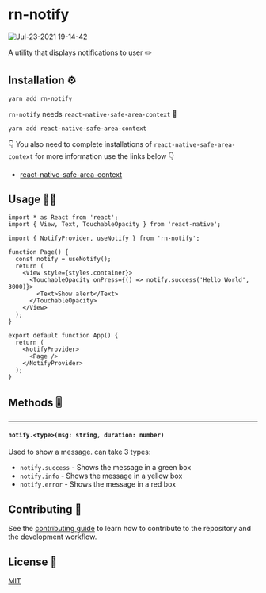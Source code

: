 # rn-notify

![Jul-23-2021 19-14-42](https://user-images.githubusercontent.com/22038798/126811336-a5426fc3-0873-403f-a575-ec02af0b89fc.gif)

A utility that displays notifications to user ✏️

## Installation ⚙️

```sh
yarn add rn-notify
```

`rn-notify` needs `react-native-safe-area-context` 💎

```sh
yarn add react-native-safe-area-context
```

👇 You also need to complete installations of `react-native-safe-area-context` for more information use the links below 👇

- [react-native-safe-area-context](https://github.com/th3rdwave/react-native-safe-area-context#getting-started)

## Usage 🧑‍💻

```tsx
import * as React from 'react';
import { View, Text, TouchableOpacity } from 'react-native';

import { NotifyProvider, useNotify } from 'rn-notify';

function Page() {
  const notify = useNotify();
  return (
    <View style={styles.container}>
      <TouchableOpacity onPress={() => notify.success('Hello World', 3000)}>
        <Text>Show alert</Text>
      </TouchableOpacity>
    </View>
  );
}

export default function App() {
  return (
    <NotifyProvider>
      <Page />
    </NotifyProvider>
  );
}
```

## Methods 🎚️

---

#### `notify.<type>(msg: string, duration: number)`

Used to show a message. can take 3 types:

- `notify.success` - Shows the message in a green box
- `notify.info` - Shows the message in a yellow box
- `notify.error` - Shows the message in a red box

## Contributing 🔖

See the [contributing guide](CONTRIBUTING.md) to learn how to contribute to the repository and the development workflow.

## License 📰

[MIT](https://github.com/Papyon-Apps/rn-notify/blob/master/LICENSE)

